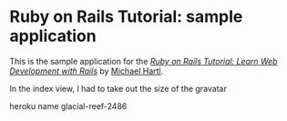 # Ruby on Rails Tutorial: sample application

This is the sample application for the
[*Ruby on Rails Tutorial:
Learn Web Development with Rails*](http://www.railstutorial.org/)
by [Michael Hartl](http://www.michaelhartl.com/).

In the index view, I had to take out the size of the gravatar

heroku name 
glacial-reef-2486